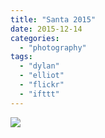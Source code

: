 ```yaml
---
title: "Santa 2015"
date: 2015-12-14
categories: 
  - "photography"
tags: 
  - "dylan"
  - "elliot"
  - "flickr"
  - "ifttt"
---
```


![](https://farm1.staticflickr.com/765/23735322525_50a3c4a42a_b.jpg)
